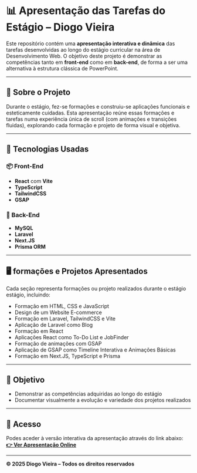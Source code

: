 # 📊 Apresentação das Tarefas do Estágio – Diogo Vieira

Este repositório contém uma **apresentação interativa e dinâmica** das tarefas desenvolvidas ao longo do estágio curricular na área de Desenvolvimento Web. O objetivo deste projeto é demonstrar as competências tanto em **front-end** como em **back-end**, de forma a ser uma alternativa à estrutura clássica de PowerPoint.

---

## 🧠 Sobre o Projeto

Durante o estágio, fez-se formações e construiu-se aplicações funcionais e esteticamente cuidadas. Esta apresentação reúne essas formações e tarefas numa experiência única de scroll (com animações e transições fluidas), explorando cada formação e projeto de forma visual e objetiva.

---

## 🚀 Tecnologias Usadas

### 📦 Front-End
- **React** com **Vite**
- **TypeScript**
- **TailwindCSS**
- **GSAP**

### 🔧 Back-End
- **MySQL**
- **Laravel**
- **Next.JS**
- **Prisma ORM**

---

## 🖥️ formações e Projetos Apresentados

Cada seção representa formações ou projeto realizados durante o estágio estágio, incluindo:

- Formação em HTML, CSS e JavaScript
- Design de um Website E-commerce
- Formação em Laravel, TailwindCSS e Vite
- Aplicação de Laravel como Blog
- Formação em React
- Aplicações React como To-Do List e JobFinder
- Formação de animações com GSAP
- Aplicação de GSAP como Timeline Interativa e Animações Básicas
- Formação em Next.JS, TypeScript e Prisma

---

## 🎯 Objetivo

- Demonstrar as competências adquiridas ao longo do estágio
- Documentar visualmente a evolução e variedade dos projetos realizados

---

## 🔗 Acesso

Podes aceder à versão interativa da apresentação através do link abaixo:  
**[👉 Ver Apresentação Online](https://teu-link.com)**

---

**© 2025 Diogo Vieira – Todos os direitos reservados**
